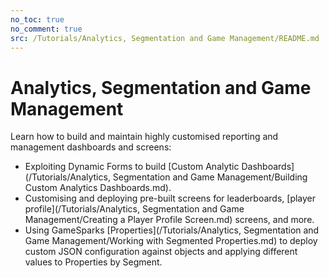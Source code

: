 ```yaml
---
no_toc: true
no_comment: true
src: /Tutorials/Analytics, Segmentation and Game Management/README.md
---
```

# Analytics, Segmentation and Game Management

Learn how to build and maintain highly customised reporting and management dashboards and screens:
* Exploiting Dynamic Forms to build [Custom Analytic Dashboards](/Tutorials/Analytics, Segmentation and Game Management/Building Custom Analytics Dashboards.md).
* Customising and deploying pre-built screens for leaderboards, [player profile](/Tutorials/Analytics, Segmentation and Game Management/Creating a Player Profile Screen.md) screens, and more.
* Using GameSparks [Properties](/Tutorials/Analytics, Segmentation and Game Management/Working with Segmented Properties.md) to deploy custom JSON configuration against objects and applying different values to Properties by Segment.

